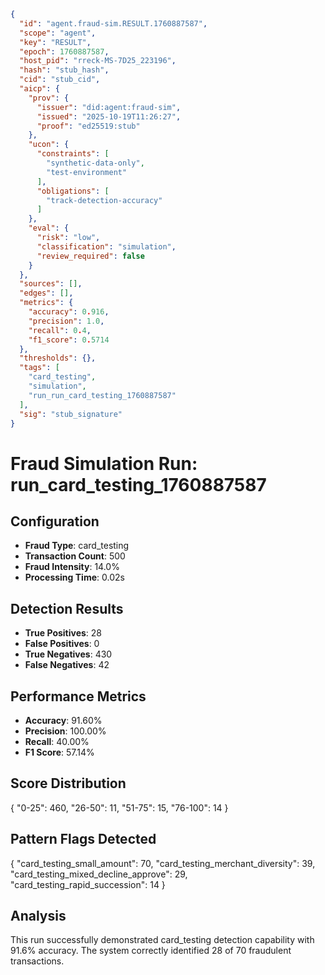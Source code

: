 ```json
{
  "id": "agent.fraud-sim.RESULT.1760887587",
  "scope": "agent",
  "key": "RESULT",
  "epoch": 1760887587,
  "host_pid": "rreck-MS-7D25_223196",
  "hash": "stub_hash",
  "cid": "stub_cid",
  "aicp": {
    "prov": {
      "issuer": "did:agent:fraud-sim",
      "issued": "2025-10-19T11:26:27",
      "proof": "ed25519:stub"
    },
    "ucon": {
      "constraints": [
        "synthetic-data-only",
        "test-environment"
      ],
      "obligations": [
        "track-detection-accuracy"
      ]
    },
    "eval": {
      "risk": "low",
      "classification": "simulation",
      "review_required": false
    }
  },
  "sources": [],
  "edges": [],
  "metrics": {
    "accuracy": 0.916,
    "precision": 1.0,
    "recall": 0.4,
    "f1_score": 0.5714
  },
  "thresholds": {},
  "tags": [
    "card_testing",
    "simulation",
    "run_run_card_testing_1760887587"
  ],
  "sig": "stub_signature"
}
```

# Fraud Simulation Run: run_card_testing_1760887587

## Configuration
- **Fraud Type**: card_testing
- **Transaction Count**: 500
- **Fraud Intensity**: 14.0%
- **Processing Time**: 0.02s

## Detection Results
- **True Positives**: 28
- **False Positives**: 0
- **True Negatives**: 430
- **False Negatives**: 42

## Performance Metrics
- **Accuracy**: 91.60%
- **Precision**: 100.00%
- **Recall**: 40.00%
- **F1 Score**: 57.14%

## Score Distribution
{
  "0-25": 460,
  "26-50": 11,
  "51-75": 15,
  "76-100": 14
}

## Pattern Flags Detected
{
  "card_testing_small_amount": 70,
  "card_testing_merchant_diversity": 39,
  "card_testing_mixed_decline_approve": 29,
  "card_testing_rapid_succession": 14
}

## Analysis
This run successfully demonstrated card_testing detection capability with 91.6% accuracy.
The system correctly identified 28 of 70 fraudulent transactions.

